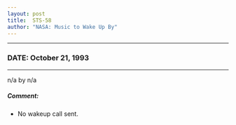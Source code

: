 ```yaml
---
layout: post
title:  STS-58
author: "NASA: Music to Wake Up By"
---
```


----
### DATE: October 21, 1993
----
n/a by n/a

##### Comment:
* No wakeup call sent.
